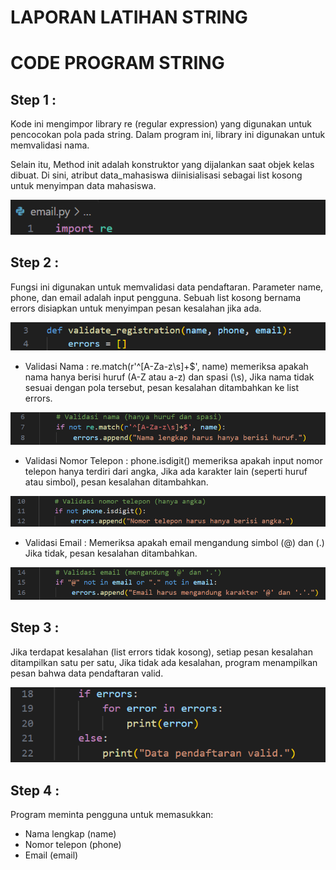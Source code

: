 # LAPORAN LATIHAN STRING

# CODE PROGRAM STRING

## Step 1 :

Kode ini mengimpor library re (regular expression) yang digunakan untuk pencocokan pola pada string. Dalam program ini, library ini digunakan untuk memvalidasi nama.

Selain itu, Method init adalah konstruktor yang dijalankan saat objek kelas dibuat. Di sini, atribut data_mahasiswa diinisialisasi sebagai list kosong untuk menyimpan data mahasiswa.

![gambar](https://github.com/M-Rakha/labpy09/blob/4e22f64f49eb736a4b82b55b0ccab5e2d2e8d7d6/Cuplikan%20layar%202025-01-03%20184453.png)

## Step 2 :

Fungsi ini digunakan untuk memvalidasi data pendaftaran. Parameter name, phone, dan email adalah input pengguna. Sebuah list kosong bernama errors disiapkan untuk menyimpan pesan kesalahan jika ada.

![gambar](https://github.com/M-Rakha/labpy09/blob/3354ebbd78634aaa4d46f2fb3be4c4a3391900d6/Cuplikan%20layar%202025-01-03%20185122.png)

- Validasi Nama : re.match(r'^[A-Za-z\s]+$', name) memeriksa apakah nama hanya berisi huruf (A-Z atau a-z) dan spasi (\s), Jika nama tidak sesuai dengan pola tersebut, pesan kesalahan ditambahkan ke list errors.

![gambar](https://github.com/M-Rakha/labpy09/blob/5f7c307113caeadec3ae06c476fa1d21106f8c40/Cuplikan%20layar%202025-01-03%20185440.png)

- Validasi Nomor Telepon : phone.isdigit() memeriksa apakah input nomor telepon hanya terdiri dari angka, Jika ada karakter lain (seperti huruf atau simbol), pesan kesalahan ditambahkan.

![gambar](https://github.com/M-Rakha/labpy09/blob/3b232cc99b9c976e4c462f579e9d32e5a4ff6f3e/Cuplikan%20layar%202025-01-03%20185835.png)

- Validasi Email : Memeriksa apakah email mengandung simbol (@) dan (.) Jika tidak, pesan kesalahan ditambahkan.

![gambar](https://github.com/M-Rakha/labpy09/blob/b99617dc866bc0bb3d1777502a19fc1552751371/Cuplikan%20layar%202025-01-03%20190103.png)

## Step 3 :

Jika terdapat kesalahan (list errors tidak kosong), setiap pesan kesalahan ditampilkan satu per satu, Jika tidak ada kesalahan, program menampilkan pesan bahwa data pendaftaran valid.

![gambar](https://github.com/M-Rakha/labpy09/blob/5da5d258df6e1dd661e6027622348a803854ddeb/Cuplikan%20layar%202025-01-03%20190324.png)

## Step 4 :

Program meminta pengguna untuk memasukkan:

- Nama lengkap (name)
- Nomor telepon (phone)
- Email (email)







